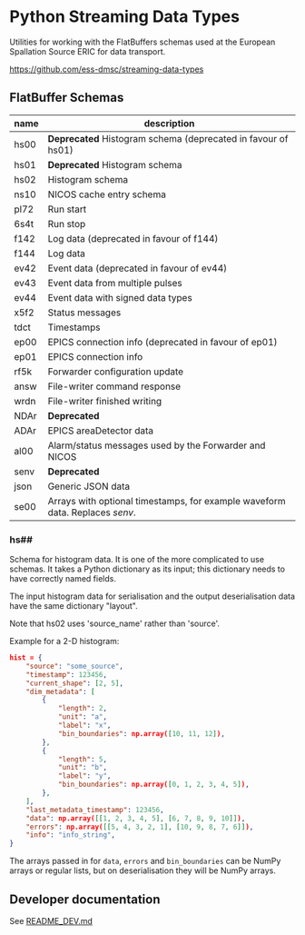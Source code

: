 # Python Streaming Data Types
Utilities for working with the FlatBuffers schemas used at the European
Spallation Source ERIC for data transport.

https://github.com/ess-dmsc/streaming-data-types

## FlatBuffer Schemas

| name | description                                                                  |
|------|------------------------------------------------------------------------------|
| hs00 | **Deprecated** Histogram schema (deprecated in favour of hs01)               |
| hs01 | **Deprecated** Histogram schema                                              |
| hs02 | Histogram schema                                                             |
| ns10 | NICOS cache entry schema                                                     |
| pl72 | Run start                                                                    |
| 6s4t | Run stop                                                                     |
| f142 | Log data (deprecated in favour of f144)                                      |
| f144 | Log data                                                                     |
| ev42 | Event data (deprecated in favour of ev44)                                    |
| ev43 | Event data from multiple pulses                                              |
| ev44 | Event data with signed data types                                            |
| x5f2 | Status messages                                                              |
| tdct | Timestamps                                                                   |
| ep00 | EPICS connection info (deprecated in favour of ep01)                         |
| ep01 | EPICS connection info                                                        |
| rf5k | Forwarder configuration update                                               |
| answ | File-writer command response                                                 |
| wrdn | File-writer finished writing                                                 |
| NDAr | **Deprecated**                                                               |
| ADAr | EPICS areaDetector data                                                      |
| al00 | Alarm/status messages used by the Forwarder and NICOS                        |
| senv | **Deprecated**                                                               |
| json | Generic JSON data                                                            |
| se00 | Arrays with optional timestamps, for example waveform data. Replaces _senv_. |

### hs\#\#
Schema for histogram data. It is one of the more complicated to use schemas.
It takes a Python dictionary as its input; this dictionary needs to have correctly
named fields.

The input histogram data for serialisation and the output deserialisation data
have the same dictionary "layout".

Note that hs02 uses 'source_name' rather than 'source'.

Example for a 2-D histogram:
```json
hist = {
    "source": "some_source",
    "timestamp": 123456,
    "current_shape": [2, 5],
    "dim_metadata": [
        {
            "length": 2,
            "unit": "a",
            "label": "x",
            "bin_boundaries": np.array([10, 11, 12]),
        },
        {
            "length": 5,
            "unit": "b",
            "label": "y",
            "bin_boundaries": np.array([0, 1, 2, 3, 4, 5]),
        },
    ],
    "last_metadata_timestamp": 123456,
    "data": np.array([[1, 2, 3, 4, 5], [6, 7, 8, 9, 10]]),
    "errors": np.array([[5, 4, 3, 2, 1], [10, 9, 8, 7, 6]]),
    "info": "info_string",
}
```
The arrays passed in for `data`, `errors` and `bin_boundaries` can be NumPy arrays
or regular lists, but on deserialisation they will be NumPy arrays.


## Developer documentation

See [README_DEV.md](README_DEV.md)
